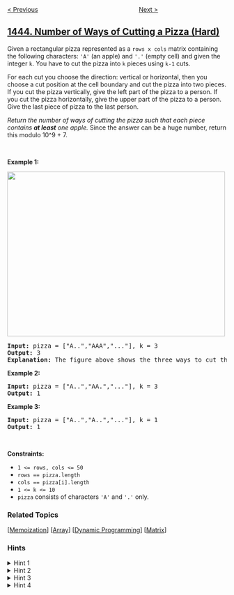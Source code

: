 <!--|This file generated by command(leetcode description); DO NOT EDIT.    |-->
<!--+----------------------------------------------------------------------+-->
<!--|@author    awesee <openset.wang@gmail.com>                           |-->
<!--|@link      https://github.com/awesee                                 |-->
<!--|@home      https://github.com/awesee/leetcode                        |-->
<!--+----------------------------------------------------------------------+-->

[< Previous](../minimum-time-to-collect-all-apples-in-a-tree "Minimum Time to Collect All Apples in a Tree")
　　　　　　　　　　　　　　　　
[Next >](../apples-oranges "Apples & Oranges")

## [1444. Number of Ways of Cutting a Pizza (Hard)](https://leetcode.com/problems/number-of-ways-of-cutting-a-pizza "切披萨的方案数")

<p>Given a rectangular pizza represented as a <code>rows x cols</code>&nbsp;matrix containing the following characters: <code>&#39;A&#39;</code> (an apple) and <code>&#39;.&#39;</code> (empty cell) and given the integer <code>k</code>. You have to cut the pizza into <code>k</code> pieces using <code>k-1</code> cuts.&nbsp;</p>

<p>For each cut you choose the direction: vertical or horizontal, then you choose a cut position at the cell boundary and cut the pizza into two pieces. If you cut the pizza vertically, give the left part of the pizza to a person. If you cut the pizza horizontally, give the upper part of the pizza to a person. Give the last piece of pizza to the last person.</p>

<p><em>Return the number of ways of cutting the pizza such that each piece contains <strong>at least</strong> one apple.&nbsp;</em>Since the answer can be a huge number, return this modulo 10^9 + 7.</p>

<p>&nbsp;</p>
<p><strong>Example 1:</strong></p>

<p><strong><img alt="" src="https://assets.leetcode.com/uploads/2020/04/23/ways_to_cut_apple_1.png" style="width: 500px; height: 378px;" /></strong></p>

<pre>
<strong>Input:</strong> pizza = [&quot;A..&quot;,&quot;AAA&quot;,&quot;...&quot;], k = 3
<strong>Output:</strong> 3 
<strong>Explanation:</strong> The figure above shows the three ways to cut the pizza. Note that pieces must contain at least one apple.
</pre>

<p><strong>Example 2:</strong></p>

<pre>
<strong>Input:</strong> pizza = [&quot;A..&quot;,&quot;AA.&quot;,&quot;...&quot;], k = 3
<strong>Output:</strong> 1
</pre>

<p><strong>Example 3:</strong></p>

<pre>
<strong>Input:</strong> pizza = [&quot;A..&quot;,&quot;A..&quot;,&quot;...&quot;], k = 1
<strong>Output:</strong> 1
</pre>

<p>&nbsp;</p>
<p><strong>Constraints:</strong></p>

<ul>
	<li><code>1 &lt;= rows, cols &lt;= 50</code></li>
	<li><code>rows ==&nbsp;pizza.length</code></li>
	<li><code>cols ==&nbsp;pizza[i].length</code></li>
	<li><code>1 &lt;= k &lt;= 10</code></li>
	<li><code>pizza</code> consists of characters <code>&#39;A&#39;</code>&nbsp;and <code>&#39;.&#39;</code> only.</li>
</ul>

### Related Topics
  [[Memoization](../../tag/memoization/README.md)]
  [[Array](../../tag/array/README.md)]
  [[Dynamic Programming](../../tag/dynamic-programming/README.md)]
  [[Matrix](../../tag/matrix/README.md)]

### Hints
<details>
<summary>Hint 1</summary>
Note that after each cut the remaining piece of pizza always has the lower right coordinate at (rows-1,cols-1).
</details>

<details>
<summary>Hint 2</summary>
Use dynamic programming approach with states (row1, col1, c) which computes the number of ways of cutting the pizza using "c" cuts where the current piece of pizza has upper left coordinate at (row1,col1) and lower right coordinate at (rows-1,cols-1).
</details>

<details>
<summary>Hint 3</summary>
For the transitions try all vertical and horizontal cuts such that the piece of pizza you have to give a person must contain at least one apple. The base case is when c=k-1.
</details>

<details>
<summary>Hint 4</summary>
Additionally use a 2D dynamic programming to respond in O(1) if a piece of pizza contains at least one apple.
</details>
